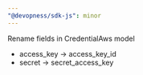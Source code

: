 ```yaml
---
"@devopness/sdk-js": minor
---
```


Rename fields in CredentialAws model
  - access_key -> access_key_id
  - secret -> secret_access_key
